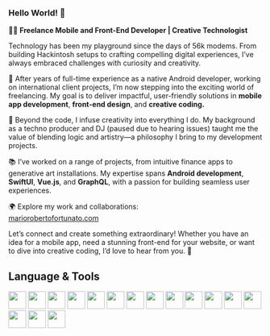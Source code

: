 ### Hello World! 👋
👨‍💻 <strong>Freelance Mobile and Front-End Developer | Creative Technologist</strong>

Technology has been my playground since the days of 56k modems. From building Hackintosh setups to crafting compelling digital experiences, I’ve always embraced challenges with curiosity and creativity.

🌟 After years of full-time experience as a native Android developer, working on international client projects, I’m now stepping into the exciting world of freelancing. My goal is to deliver impactful, user-friendly solutions in <strong>mobile app development</strong>, <strong>front-end design</strong>, and <strong>creative coding.</strong>

🎨 Beyond the code, I infuse creativity into everything I do. My background as a techno producer and DJ (paused due to hearing issues) taught me the value of blending logic and artistry—a philosophy I bring to my development projects.

📚 I’ve worked on a range of projects, from intuitive finance apps to generative art installations. My expertise spans <strong>Android development</strong>, <strong>SwiftUI</strong>, <strong>Vue.js</strong>, and <strong>GraphQL</strong>, with a passion for building seamless user experiences.

🌍 Explore my work and collaborations:<br>
<a href="https://mariorobertofortunato.com">mariorobertofortunato.com</a>

Let’s connect and create something extraordinary! Whether you have an idea for a mobile app, need a stunning front-end for your website, or want to dive into creative coding, I’d love to hear from you. 🚀<br>

## Language & Tools
<p>
<img src="https://cdn.jsdelivr.net/gh/devicons/devicon@latest/icons/kotlin/kotlin-original.svg" width="35" height="35"/>
<img src="https://cdn.jsdelivr.net/gh/devicons/devicon@latest/icons/java/java-original.svg" width="35" height="35"/>
<img src="https://cdn.jsdelivr.net/gh/devicons/devicon@latest/icons/swift/swift-original.svg" width="35" height="35"/>
<img src="https://cdn.jsdelivr.net/gh/devicons/devicon@latest/icons/jetpackcompose/jetpackcompose-original.svg" width="35" height="35"/>
<img src="https://cdn.jsdelivr.net/gh/devicons/devicon@latest/icons/xml/xml-original.svg" width="35" height="35"/>
<img src="https://cdn.jsdelivr.net/gh/devicons/devicon@latest/icons/html5/html5-original.svg" width="35" height="35"/>
<img src="https://cdn.jsdelivr.net/gh/devicons/devicon@latest/icons/css3/css3-original.svg" width="35" height="35"/>
<img src="https://cdn.jsdelivr.net/gh/devicons/devicon@latest/icons/sass/sass-original.svg" width="35" height="35"/>
<img src="https://cdn.jsdelivr.net/gh/devicons/devicon@latest/icons/git/git-original.svg" width="35" height="35"/>
<img src="https://cdn.jsdelivr.net/gh/devicons/devicon@latest/icons/json/json-original.svg" width="35" height="35"/>
<img src="https://cdn.jsdelivr.net/gh/devicons/devicon@latest/icons/sqlite/sqlite-original.svg" width="35" height="35"/>
<img src="https://cdn.jsdelivr.net/gh/devicons/devicon@latest/icons/graphql/graphql-plain.svg" width="35" height="35"/>
<img src="https://cdn.jsdelivr.net/gh/devicons/devicon@latest/icons/vuejs/vuejs-original.svg" width="35" height="35"/>
<img src="https://cdn.jsdelivr.net/gh/devicons/devicon@latest/icons/javascript/javascript-original.svg" width="35" height="35"/>
<img src="https://cdn.jsdelivr.net/gh/devicons/devicon@latest/icons/typescript/typescript-original.svg" width="35" height="35"/>
<img src="https://cdn.jsdelivr.net/gh/devicons/devicon@latest/icons/p5js/p5js-original.svg" width="35" height="35"/>
</p>


